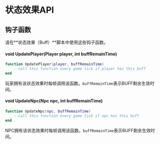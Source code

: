 # 状态效果API

## 钩子函数

请在**状态效果（Buff）**脚本中使用这些钩子函数。

#### void UpdatePlayer\(Player player, int buffRemainTime\)

```lua
function UpdatePlayer(player, buffRemainTime)
    --call this function every game tick if player has this buff
end
```

玩家拥有该状态效果时每帧调用该函数。`buffRemainTime`表示BUFF剩余生效时间。

#### void UpdateNpc\(Npc npc, int buffRemainTime\)

```lua
function UpdateNpc(npc, buffRemainTime)
    --call this function every game tick if npc has this buff
end
```

NPC拥有该状态效果时每帧调用该函数。`buffRemainTime`表示BUFF剩余生效时间。





